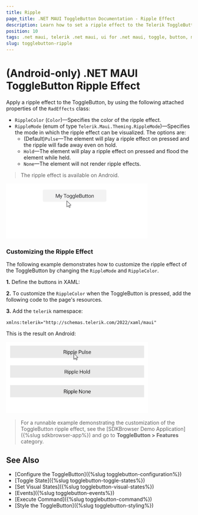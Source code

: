 ```yaml
---
title: Ripple
page_title: .NET MAUI ToggleButton Documentation - Ripple Effect
description: Learn how to set a ripple effect to the Telerik ToggleButton for .NET MAUI.
position: 10
tags: .net maui, telerik .net maui, ui for .net maui, toggle, button, microsoft .net maui
slug: togglebutton-ripple
---
```


# (Android-only) .NET MAUI ToggleButton Ripple Effect

Apply a ripple effect to the ToggleButton, by using the following attached properties of the `RadEffects` class:

* `RippleColor` (`Color`)&mdash;Specifies the color of the ripple effect.
* `RippleMode` (enum of type `Telerik.Maui.Theming.RippleMode`)&mdash;Specifies the mode in which the ripple effect can be visualized. The options are:
	* (Default)`Pulse`&mdash;The element will play a ripple effect on pressed and the ripple will fade away even on hold.
	* `Hold`&mdash;The element will play a ripple effect on pressed and flood the element while held.
	* `None`&mdash;The element will not render ripple effects.

> The ripple effect is available on Android.

![.NET MAUI ToggleButton Ripple effect](images/togglebutton-ripple-effect-default.gif)

### Customizing the Ripple Effect

The following example demonstrates how to customize the ripple effect of the ToggleButton by changing the `RippleMode` and `RippleColor`.

**1.** Define the buttons in XAML:

<snippet id='togglebutton-ripple-effect' />

**2.** Тo customize the `RippleColor` when the ToggleButton is pressed, add the following code to the page's resources.

<snippet id='togglebutton-ripple-visual-states-resources' />

**3.** Add the `telerik` namespace:

```XAML
xmlns:telerik="http://schemas.telerik.com/2022/xaml/maui"
```

This is the result on Android:

![.NET MAUI ToggleButton ripple effect customization](images/togglebutton-ripple-effect.gif)

> For a runnable example demonstrating the customization of the ToggleButton ripple effect, see the [SDKBrowser Demo Application]({%slug sdkbrowser-app%}) and go to **ToggleButton > Features** category.

## See Also

- [Configure the ToggleButton]({%slug togglebutton-configuration%})
- [Toggle State]({%slug togglebutton-toggle-states%})
- [Set Visual States]({%slug togglebutton-visual-states%})
- [Events]({%slug togglebutton-events%})
- [Execute Command]({%slug togglebutton-command%})
- [Style the ToggleButton]({%slug togglebutton-styling%})

